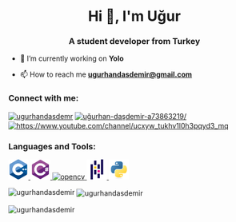 <h1 align="center">Hi 👋, I'm Uğur</h1>
<h3 align="center">A student developer from Turkey</h3>

- 🔭 I’m currently working on **Yolo**

- 📫 How to reach me **ugurhandasdemir@gmail.com**

<h3 align="left">Connect with me:</h3>
<p align="left">
<a href="https://twitter.com/ugurhandasdemr" target="blank"><img align="center" src="https://raw.githubusercontent.com/rahuldkjain/github-profile-readme-generator/master/src/images/icons/Social/twitter.svg" alt="ugurhandasdemr" height="30" width="40" /></a>
<a href="https://linkedin.com/in/uğurhan-daşdemir-a73863219/" target="blank"><img align="center" src="https://raw.githubusercontent.com/rahuldkjain/github-profile-readme-generator/master/src/images/icons/Social/linked-in-alt.svg" alt="uğurhan-daşdemir-a73863219/" height="30" width="40" /></a>
<a href="https://www.youtube.com/c/https://www.youtube.com/channel/ucxyw_tukhv1l0h3pqyd3_mq" target="blank"><img align="center" src="https://raw.githubusercontent.com/rahuldkjain/github-profile-readme-generator/master/src/images/icons/Social/youtube.svg" alt="https://www.youtube.com/channel/ucxyw_tukhv1l0h3pqyd3_mq" height="30" width="40" /></a>
</p>

<h3 align="left">Languages and Tools:</h3>
<p align="left"> <a href="https://www.w3schools.com/cpp/" target="_blank" rel="noreferrer"> <img src="https://raw.githubusercontent.com/devicons/devicon/master/icons/cplusplus/cplusplus-original.svg" alt="cplusplus" width="40" height="40"/> </a> <a href="https://www.w3schools.com/cs/" target="_blank" rel="noreferrer"> <img src="https://raw.githubusercontent.com/devicons/devicon/master/icons/csharp/csharp-original.svg" alt="csharp" width="40" height="40"/> </a> <a href="https://opencv.org/" target="_blank" rel="noreferrer"> <img src="https://www.vectorlogo.zone/logos/opencv/opencv-icon.svg" alt="opencv" width="40" height="40"/> </a> <a href="https://pandas.pydata.org/" target="_blank" rel="noreferrer"> <img src="https://raw.githubusercontent.com/devicons/devicon/2ae2a900d2f041da66e950e4d48052658d850630/icons/pandas/pandas-original.svg" alt="pandas" width="40" height="40"/> </a> <a href="https://www.python.org" target="_blank" rel="noreferrer"> <img src="https://raw.githubusercontent.com/devicons/devicon/master/icons/python/python-original.svg" alt="python" width="40" height="40"/> </a> </p>

<p><img align="left" src="https://github-readme-stats.vercel.app/api/top-langs?username=ugurhandasdemir&show_icons=true&locale=en&layout=compact" alt="ugurhandasdemir" /></p>

<p>&nbsp;<img align="center" src="https://github-readme-stats.vercel.app/api?username=ugurhandasdemir&show_icons=true&locale=en" alt="ugurhandasdemir" /></p>

<p><img align="center" src="https://github-readme-streak-stats.herokuapp.com/?user=ugurhandasdemir&" alt="ugurhandasdemir" /></p>
